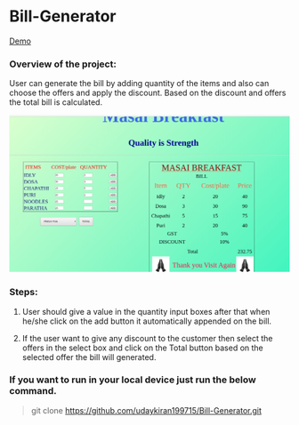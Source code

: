 # Bill-Generator

[Demo](https://udaykiran199715.github.io/Bill-Generator/)

### Overview of the project:

User can generate the bill by adding quantity of the items and also can choose the offers and apply the discount. Based on the discount and offers the total bill is calculated.



<img src="Bill-Generator.png" />

### Steps:

1. User should give a value in the quantity input boxes after that when he/she click on the add button it automatically appended on the bill.

2. If the user want to give any discount to the customer then select the offers in the select box and click on the Total button based on the selected offer the bill will generated.


### If you want to run in your local device just run the below command.

>git clone https://github.com/udaykiran199715/Bill-Generator.git
